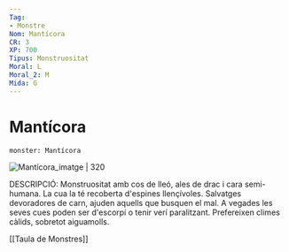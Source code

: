 ```yaml
---
Tag:
- Monstre
Nom: Mantícora
CR: 3
XP: 700
Tipus: Monstruositat
Moral: L
Moral_2: M
Mida: G
---
```

# Mantícora

```statblock
monster: Mantícora
```

![Mantícora_imatge | 320](https://www.dndbeyond.com/avatars/thumbnails/30833/344/1000/1000/638063861715070425.png)

DESCRIPCIÓ: 
Monstruositat amb cos de lleó, ales de drac i cara semi-humana. La cua la té recoberta d'espines llençívoles. Salvatges devoradores de carn, ajuden aquells que busquen el mal. A vegades les seves cues poden ser d'escorpí o tenir verí paralitzant. Prefereixen climes càlids, sobretot aiguamolls.

[[Taula de Monstres]]


